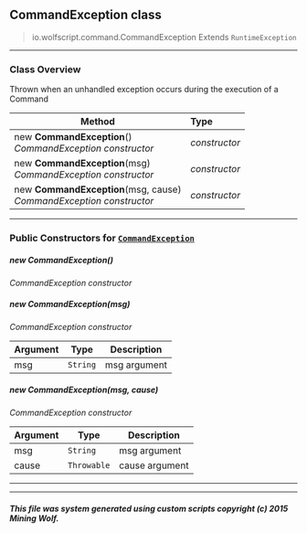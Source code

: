 ## CommandException __class__

>io.wolfscript.command.CommandException
>Extends `RuntimeException`

---

### Class Overview

Thrown when an unhandled exception occurs during the execution of a Command

Method | Type   
--- | :--- 
new __CommandException__() <br> _CommandException constructor_ | _constructor_
new __CommandException__(msg) <br> _CommandException constructor_ | _constructor_
new __CommandException__(msg, cause) <br> _CommandException constructor_ | _constructor_



---

### Public Constructors for [`CommandException`](CommandException.md)

##### <a id='commandexception'></a>new __CommandException__() 

_CommandException constructor_


##### <a id='commandexception'></a>new __CommandException__(msg) 

_CommandException constructor_

Argument | Type | Description  
--- | --- | --- 
msg | `String` | msg argument

##### <a id='commandexception'></a>new __CommandException__(msg, cause) 

_CommandException constructor_

Argument | Type | Description  
--- | --- | --- 
msg | `String` | msg argument
cause | `Throwable` | cause argument

---
---


##### This file was system generated using custom scripts copyright (c) 2015 Mining Wolf.
	

